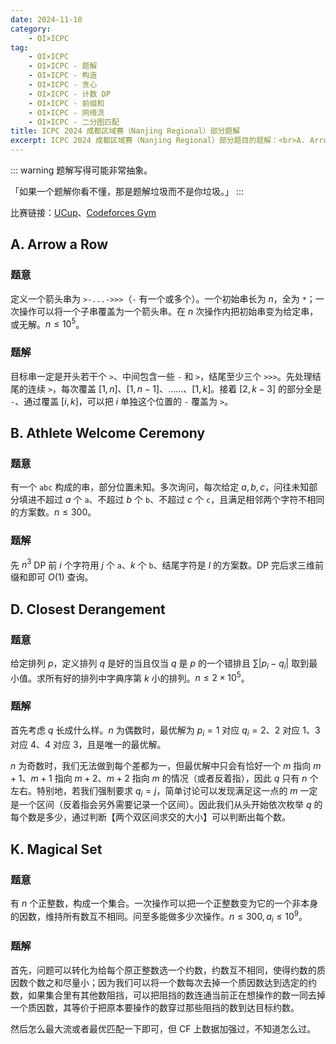 ```yaml
---
date: 2024-11-10
category:
    - OI×ICPC
tag:
    - OI×ICPC
    - OI×ICPC - 题解
    - OI×ICPC - 构造
    - OI×ICPC - 贪心
    - OI×ICPC - 计数 DP
    - OI×ICPC - 前缀和
    - OI×ICPC - 网络流
    - OI×ICPC - 二分图匹配
title: ICPC 2024 成都区域赛（Nanjing Regional）部分题解
excerpt: ICPC 2024 成都区域赛（Nanjing Regional）部分题目的题解：<br>A. Arrow a Row<br>B. Athlete Welcome Ceremony<br>D. Closest Derangement<br>K. Magical Set
---
```


::: warning
题解写得可能非常抽象。

「如果一个题解你看不懂，那是题解垃圾而不是你垃圾。」
:::

比赛链接：[UCup](https://contest.ucup.ac/contest/1821)、[Codeforces Gym](https://codeforces.com/gym/105486)


## A. Arrow a Row
### 题意
定义一个箭头串为 `>-...->>>`（`-` 有一个或多个）。一个初始串长为 $n$，全为 `*`；一次操作可以将一个子串覆盖为一个箭头串。在 $n$ 次操作内把初始串变为给定串，或无解。$n\leq 10^5$。

### 题解
目标串一定是开头若干个 `>`、中间包含一些 `-` 和 `>`，结尾至少三个 `>>>`。先处理结尾的连续 `>`，每次覆盖 $[1,n]$、$[1,n-1]$、……、$[1,k]$。接着 $[2,k-3]$ 的部分全是 `-`、通过覆盖 $[i,k]$，可以把 $i$ 单独这个位置的 `-` 覆盖为 `>`。

## B. Athlete Welcome Ceremony
### 题意
有一个 `abc` 构成的串，部分位置未知。多次询问，每次给定 $a,b,c$，问往未知部分填进不超过 $a$ 个 `a`、不超过 $b$ 个 `b`、不超过 $c$ 个 `c`，且满足相邻两个字符不相同的方案数。$n\leq 300$。

### 题解
先 $n^3$ DP 前 $i$ 个字符用 $j$ 个 `a`、$k$ 个 `b`、结尾字符是 $l$ 的方案数。DP 完后求三维前缀和即可 $O(1)$ 查询。

## D. Closest Derangement
### 题意
给定排列 $p$，定义排列 $q$ 是好的当且仅当 $q$ 是 $p$ 的一个错排且 $\sum \left\vert p_i-q_i \right\vert$ 取到最小值。求所有好的排列中字典序第 $k$ 小的排列。$n\leq 2\times 10^5$。

### 题解
首先考虑 $q$ 长成什么样。$n$ 为偶数时，最优解为 $p_i=1$ 对应 $q_i=2$、$2$ 对应 $1$、$3$ 对应 $4$、$4$ 对应 $3$，且是唯一的最优解。

$n$ 为奇数时，我们无法做到每个差都为一，但最优解中只会有恰好一个 $m$ 指向 $m+1$、$m+1$ 指向 $m+2$、$m+2$ 指向 $m$ 的情况（或者反着指），因此 $q$ 只有 $n$ 个左右。特别地，若我们强制要求 $q_i=j$，简单讨论可以发现满足这一点的 $m$ 一定是一个区间（反着指会另外需要记录一个区间）。因此我们从头开始依次枚举 $q$ 的每个数是多少，通过判断【两个双区间求交的大小】可以判断出每个数。

## K. Magical Set
### 题意
有 $n$ 个正整数，构成一个集合。一次操作可以把一个正整数变为它的一个非本身的因数，维持所有数互不相同。问至多能做多少次操作。$n\leq 300,a_i\leq 10^9$。

### 题解
首先，问题可以转化为给每个原正整数选一个约数，约数互不相同，使得约数的质因数个数之和尽量小；因为我们可以将一个数每次去掉一个质因数达到选定的约数，如果集合里有其他数阻挡，可以把阻挡的数连通当前正在想操作的数一同去掉一个质因数，其等价于把原本要操作的数穿过那些阻挡的数到达目标约数。

然后怎么最大流或者最优匹配一下即可，但 CF 上数据加强过，不知道怎么过。
